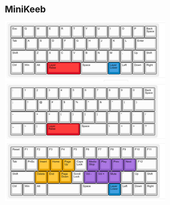 # MiniKeeb

![layout](https://github.com/KeebCathedral/MiniKeeb/blob/main/main%20layer%20keymap.png)
![layout](https://github.com/KeebCathedral/MiniKeeb/blob/main/raise%20layer%20keymap.png)
![layout](https://github.com/KeebCathedral/MiniKeeb/blob/main/lower%20layer%20keymap.png)



